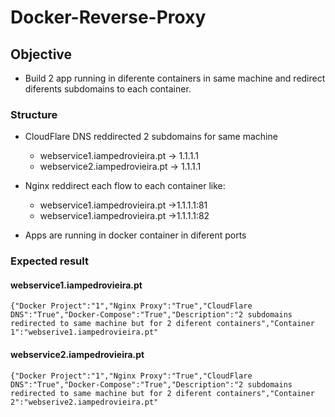 # Docker-Reverse-Proxy

## Objective
* Build 2 app running in diferente containers in same machine and redirect diferents subdomains to each container.

### Structure
* CloudFlare DNS reddirected 2 subdomains for same machine
    * webservice1.iampedrovieira.pt -> 1.1.1.1
    * webservice2.iampedrovieira.pt -> 1.1.1.1

* Nginx reddirect each flow to each container like:
    * webservice1.iampedrovieira.pt ->1.1.1.1:81
    * webservice1.iampedrovieira.pt ->1.1.1.1:82

* Apps are running in docker container in diferent ports

### Expected result

#### webservice1.iampedrovieira.pt
    {"Docker Project":"1","Nginx Proxy":"True","CloudFlare DNS":"True","Docker-Compose":"True","Description":"2 subdomains redirected to same machine but for 2 diferent containers","Container 1":"webserive1.iampedrovieira.pt"
#### webservice2.iampedrovieira.pt
    {"Docker Project":"1","Nginx Proxy":"True","CloudFlare DNS":"True","Docker-Compose":"True","Description":"2 subdomains redirected to same machine but for 2 diferent containers","Container 2":"webserive2.iampedrovieira.pt"